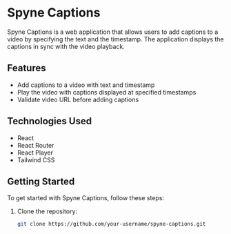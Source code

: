 # Spyne Captions

Spyne Captions is a web application that allows users to add captions to a video by specifying the text and the timestamp. The application displays the captions in sync with the video playback.

## Features

- Add captions to a video with text and timestamp
- Play the video with captions displayed at specified timestamps
- Validate video URL before adding captions

## Technologies Used

- React
- React Router
- React Player
- Tailwind CSS

## Getting Started

To get started with Spyne Captions, follow these steps:

1. Clone the repository:

   ```bash
   git clone https://github.com/your-username/spyne-captions.git
